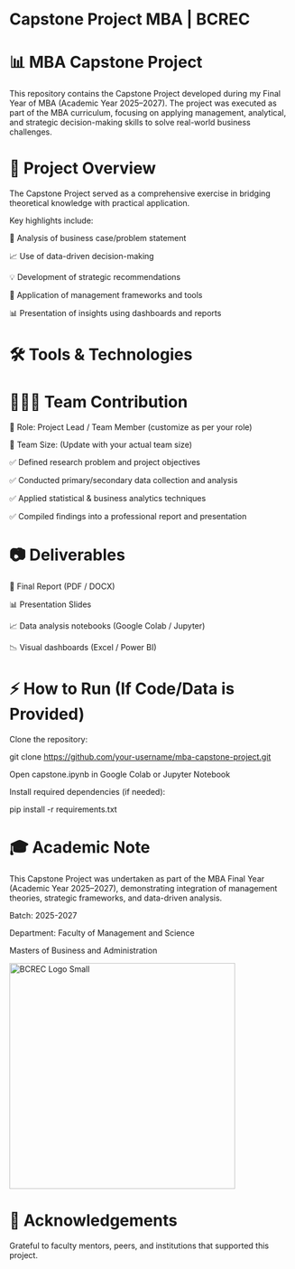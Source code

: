 # Capstone Project MBA | BCREC


# 📊 MBA Capstone Project

This repository contains the Capstone Project developed during my Final Year of MBA (Academic Year 2025–2027).
The project was executed as part of the MBA curriculum, focusing on applying management, analytical, and strategic decision-making skills to solve real-world business challenges.

# 🚀 Project Overview

The Capstone Project served as a comprehensive exercise in bridging theoretical knowledge with practical application.

Key highlights include:

🏢 Analysis of business case/problem statement

📈 Use of data-driven decision-making

💡 Development of strategic recommendations

🔄 Application of management frameworks and tools

📊 Presentation of insights using dashboards and reports

# 🛠 Tools & Technologies














# 👨‍👩‍👦 Team Contribution

📌 Role: Project Lead / Team Member (customize as per your role)

👥 Team Size: (Update with your actual team size)

✅ Defined research problem and project objectives

✅ Conducted primary/secondary data collection and analysis

✅ Applied statistical & business analytics techniques

✅ Compiled findings into a professional report and presentation

# 📷 Deliverables

📑 Final Report (PDF / DOCX)

📊 Presentation Slides

📈 Data analysis notebooks (Google Colab / Jupyter)

📉 Visual dashboards (Excel / Power BI)

# ⚡ How to Run (If Code/Data is Provided)

Clone the repository:

git clone https://github.com/your-username/mba-capstone-project.git


Open capstone.ipynb in Google Colab or Jupyter Notebook

Install required dependencies (if needed):

pip install -r requirements.txt

# 🎓 Academic Note

This Capstone Project was undertaken as part of the MBA Final Year (Academic Year 2025–2027), demonstrating integration of management theories, strategic frameworks, and data-driven analysis.

Batch: 2025-2027

Department: Faculty of Management and Science

Masters of Business and Administration 

<img width="400" height="400" alt="BCREC Logo Small" src="https://github.com/user-attachments/assets/b1a95285-7da0-4706-9e48-dabd31cb993a" />


# 🤝 Acknowledgements

Grateful to faculty mentors, peers, and institutions that supported this project.
